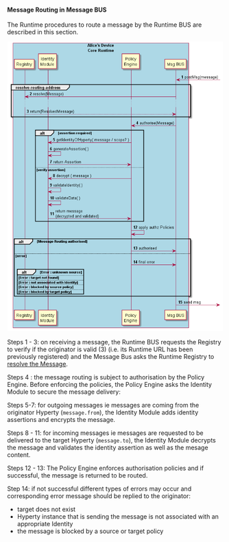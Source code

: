 #### Message Routing in Message BUS

The Runtime procedures to route a message by the Runtime BUS are described in this section.

![Message Routing in Message BUS](bus-msg-routing.png)

Steps 1 - 3: on receiving a message, the Runtime BUS requests the Registry to verify if the originator is valid (3) (i.e. its Runtime URL has been previously registered) and the Message Bus asks the Runtime Registry to [resolve the Message](resolve-routing-address.md).


Steps 4 : the message routing is subject to authorisation by the Policy Engine. Before enforcing the policies, the Policy Engine asks the Identity Module to secure the message delivery:

  Steps 5-7: for outgoing messages ie messages are coming from the originator Hyperty (`message.from`), the Identity Module adds identity assertions and encrypts the message.

  Steps 8 - 11: for incoming messages ie messages are requested to be delivered to the target Hyperty (`message.to`), the Identity Module decrypts the message and validates the identity assertion as well as the mesage content.

Steps 12 - 13: The Policy Engine enforces authorisation policies and if successful, the message is returned to be routed.

Step 14: if not successful different types of errors may occur and corresponding error message should be replied to the originator:

-	target does not exist
-	Hyperty instance that is sending the message is not associated with an appropriate Identity
-	the message is blocked by a source or target policy
